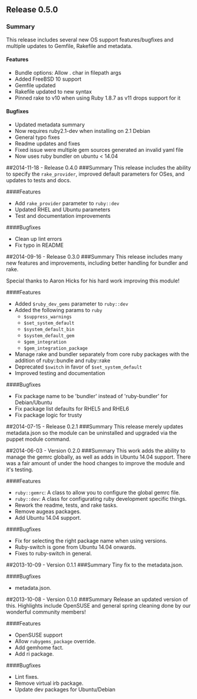 ## Release 0.5.0
### Summary
This release includes several new OS support features/bugfixes and multiple updates to Gemfile, Rakefile and metadata.

#### Features
- Bundle options: Allow . char in filepath args
- Added FreeBSD 10 support
- Gemfile updated
- Rakefile updated to new syntax
- Pinned rake to v10 when using Ruby 1.8.7 as v11 drops support for it

#### Bugfixes
- Updated metadata summary
- Now requires ruby2.1-dev when installing on 2.1 Debian
- General typo fixes
- Readme updates and fixes
- Fixed issue were multiple gem sources generated an invalid yaml file
- Now uses ruby bundler on ubuntu < 14.04

##2014-11-18 - Release 0.4.0
###Summary
This release includes the ability to specify the `rake_provider`, improved default parameters for OSes, and updates to tests and docs.

####Features
- Add `rake_provider` parameter to `ruby::dev`
- Updated RHEL and Ubuntu parameters
- Test and documentation improvements

####Bugfixes
- Clean up lint errors
- Fix typo in README

##2014-09-16 - Release 0.3.0
###Summary
This release includes many new features and improvements, including better
handling for bundler and rake.

Special thanks to Aaron Hicks for his hard work improving this module!

####Features
- Added `$ruby_dev_gems` parameter to `ruby::dev`
- Added the following params to `ruby`
  - `$suppress_warnings`
  - `$set_system_default`
  - `$system_default_bin`
  - `$system_default_gem`
  - `$gem_integration`
  - `$gem_integration_package`
- Manage rake and bundler separately from core ruby packages with the addition
of ruby::bundle and ruby::rake
- Deprecated `$switch` in favor of `$set_system_default`
- Improved testing and documentation

####Bugfixes
- Fix package name to be 'bundler' instead of 'ruby-bundler' for Debian/Ubuntu
- Fix package list defaults for RHEL5 and RHEL6
- Fix package logic for trusty

##2014-07-15 - Release 0.2.1
###Summary
This release merely updates metadata.json so the module can be uninstalled and
upgraded via the puppet module command.

##2014-06-03 - Version 0.2.0
###Summary
This work adds the ability to manage the gemrc globally, as well as adds in
Ubuntu 14.04 support.  There was a fair amount of under the hood changes to
improve the module and it's testing.

####Features
- `ruby::gemrc`: A class to allow you to configure the global gemrc file.
- `ruby::dev`: A class for configurating ruby development specific things. 
- Rework the readme, tests, and rake tasks.
- Remove augeas packages.
- Add Ubuntu 14.04 support.

####Bugfixes
- Fix for selecting the right package name when using versions.
- Ruby-switch is gone from Ubuntu 14.04 onwards.
- Fixes to ruby-switch in general.

##2013-10-09 - Version 0.1.1
###Summary
Tiny fix to the metadata.json.

####Bugfixes
- metadata.json.

##2013-10-08 - Version 0.1.0
###Summary
Release an updated version of this. Highlights include OpenSUSE and general
spring cleaning done by our wonderful community members!

####Features
- OpenSUSE support
- Allow `rubygems_package` override.
- Add gemhome fact.
- Add ri package.

####Bugfixes
- Lint fixes.
- Remove virtual irb package.
- Update dev packages for Ubuntu/Debian
